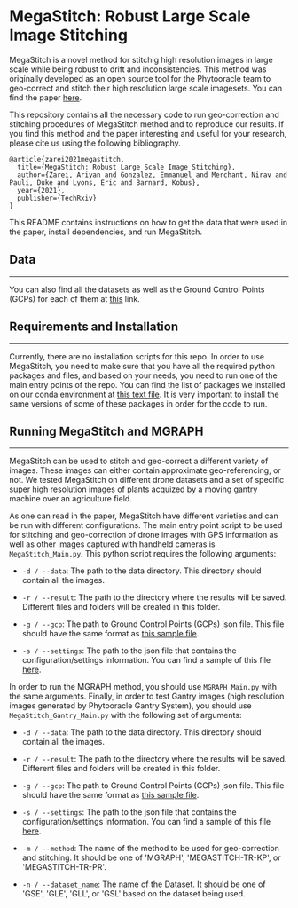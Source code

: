 # MegaStitch: Robust Large Scale Image Stitching

MegaStitch is a novel method for stitchig high resolution images in large scale while being robust to drift and inconsistencies. This method was originally developed as an open source tool for the Phytooracle team to geo-correct and stitch their high resolution large scale imagesets. You can find the paper [here](https://www.researchgate.net/profile/Ariyan-Zarei/publication/354153722_MegaStitch_Robust_Large_Scale_Image_Stitching/links/612803a70360302a005f3d62/MegaStitch-Robust-Large-Scale-Image-Stitching.pdf). 

This repository contains all the necessary code to run geo-correction and stitching procedures of MegaStitch method and to reproduce our results. If you find this method and the paper interesting and useful for your research, please cite us using the following bibliography. 

```
@article{zarei2021megastitch,
  title={MegaStitch: Robust Large Scale Image Stitching},
  author={Zarei, Ariyan and Gonzalez, Emmanuel and Merchant, Nirav and Pauli, Duke and Lyons, Eric and Barnard, Kobus},
  year={2021},
  publisher={TechRxiv}
}

```

This README contains instructions on how to get the data that were used in the paper, install dependencies, and run MegaStitch. 

## Data
<hr>

You can also find all the datasets as well as the Ground Control Points (GCPs) for each of them at [this](https://data.cyverse.org/dav-anon/iplant/projects/phytooracle/papers/MegaStitch/megastitch_data.tar) link. 

## Requirements and Installation
<hr>

Currently, there are no installation scripts for this repo. In order to use MegaStitch, you need to make sure that you have all the required python packages and files, and based on your needs, you need to run one of the main entry points of the repo. You can find the list of packages we installed on our conda environment at [this text file](https://github.com/ariyanzri/MegaStitch/blob/main/requirements.txt). It is very important to install the same versions of some of these packages in order for the code to run.  

## Running MegaStitch and MGRAPH
<hr>

MegaStitch can be used to stitch and geo-correct a different variety of images. These images can either contain approximate geo-referencing, or not. We tested MegaStitch on different drone datasets and a set of specific super high resolution images of plants acquized by a moving gantry machine over an agriculture field. 

As one can read in the paper, MegaStitch have different varieties and can be run with different configurations. The main entry point script to be used for stitching and geo-correction of drone images with GPS information as well as other images captured with handheld cameras is `MegaStitch_Main.py`. This python script requires the following arguments:

* `-d / --data`: The path to the data directory. This directory should contain all the images. 

* `-r / --result`: The path to the directory where the results will be saved. Different files and folders will be created in this folder.

* `-g / --gcp`: The path to Ground Control Points (GCPs) json file. This file should have the same format as [this sample file](https://github.com/ariyanzri/MegaStitch/blob/main/GCP_Drone_sample.json).

* `-s / --settings`: The path to the json file that contains the configuration/settings information. You can find a sample of this file [here](https://github.com/ariyanzri/MegaStitch/blob/main/sample_settings.json).

In order to run the MGRAPH method, you should use `MGRAPH_Main.py` with the same arguments. Finally, in order to test Gantry images (high resolution images generated by Phytooracle Gantry System), you should use `MegaStitch_Gantry_Main.py` with the following set of arguments:

* `-d / --data`: The path to the data directory. This directory should contain all the images. 

* `-r / --result`: The path to the directory where the results will be saved. Different files and folders will be created in this folder.

* `-g / --gcp`: The path to Ground Control Points (GCPs) json file. This file should have the same format as [this sample file](https://github.com/ariyanzri/MegaStitch/blob/main/GCP_Gantry_sample.json).

* `-s / --settings`: The path to the json file that contains the configuration/settings information. You can find a sample of this file [here](https://github.com/ariyanzri/MegaStitch/blob/main/sample_settings.json).

* `-m / --method`: The name of the method to be used for geo-correction and stitching. It should be one of 'MGRAPH', 'MEGASTITCH-TR-KP', or 'MEGASTITCH-TR-PR'.

* `-n / --dataset_name`: The name of the Dataset. It should be one of 'GSE', 'GLE', 'GLL', or 'GSL' based on the dataset being used.